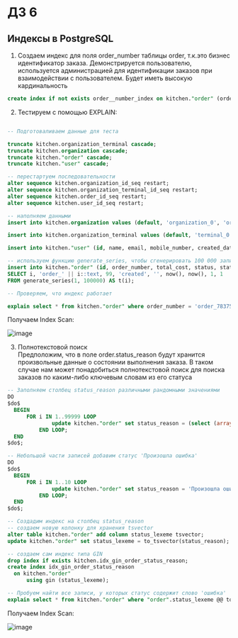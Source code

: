 # ДЗ 6

## Индексы в PostgreSQL

1. Создаем индекс для поля order_number таблицы order, т.к.это бизнес идентификатор заказа. Демонстрируется пользователю, используется администрацией для идентификации заказов при взаимодействии с пользователем. Будет иметь высокую кардинальность
```sql
create index if not exists order__number_index on kitchen."order" (order_number);
```
2. Тестируем с помощью EXPLAIN:
```sql

-- Подготоваливаем данные для теста

truncate kitchen.organization_terminal cascade;
truncate kitchen.organization cascade;
truncate kitchen."order" cascade;
truncate kitchen."user" cascade;

-- перестартуем последовательности
alter sequence kitchen.organization_id_seq restart;
alter sequence kitchen.organization_terminal_id_seq restart;
alter sequence kitchen.order_id_seq restart;
alter sequence kitchen.user_id_seq restart;

-- наполняем данными
insert into kitchen.organization values (default, 'organization_0', 'organization_address_0', true);

insert into kitchen.organization_terminal values (default, 'terminal_0', 'terminal_address_0', true, 1);

insert into kitchen."user" (id, name, email, mobile_number, created_date) values (1, 'Ivan', 'email@email.com', '79998887766', now());

-- используем функцию generate_series, чтобы сгенерировать 100 000 записей в таблице order с уникальными order_number.
insert into kitchen."order" (id, order_number, total_cost, status, status_reason, created_date, updated_date, terminal_id, user_id)
SELECT i, 'order_' || i::text, 99, 'created', '', now(), now(), 1, 1
FROM generate_series(1, 100000) AS t(i);

-- Проверяем, что индекс работает

explain select * from kitchen."order" where order_number = 'order_78375';

```
Получаем Index Scan:

![image](https://user-images.githubusercontent.com/41448520/149820749-d270ae5c-a79a-4172-acac-f07ba9f43567.png)

3. Полнотекстовой поиск <br/> 
Предположим, что в поле order.status_reason будут хранится произвольные данные о состоянии выполнения заказа. В таком случае нам может понадобиться полнотекстовой поиск для поиска заказов по каким-либо ключевым словам из его статуса
  ```sql
-- Заполняем столбец status_reason различными рандомными значениями
DO
$do$
    BEGIN
        FOR i IN 1..99999 LOOP
                update kitchen."order" set status_reason = (select (array['Заказ выполнен', 'Заказ в процессе'])[floor(random() * 2 + 1)]) where id = i;
            END LOOP;
    END
$do$;

-- Небольшой части записей добавим статус 'Произошла ошибка'
DO
$do$
    BEGIN
        FOR i IN 1..10 LOOP
                update kitchen."order" set status_reason = 'Произошла ошибка' where id = (SELECT floor(random() * 100000 + 1)::int);
            END LOOP;
    END
$do$;

-- Создадим индекс на столбец status_reason
-- создаем новую колонку для хранения tsvector
alter table kitchen."order" add column status_lexeme tsvector;
update kitchen."order" set status_lexeme = to_tsvector(status_reason);

-- создаем сам индекс типа GIN
drop index if exists kitchen.idx_gin_order_status_reason;
create index idx_gin_order_status_reason
    on kitchen."order"
        using gin (status_lexeme);

-- Пробуем найти все записи, у которых статус содержит слово 'ошибка'
explain select * from kitchen."order" where "order".status_lexeme @@ to_tsquery('ошибка');
```
Получаем Index Scan:

![image](https://user-images.githubusercontent.com/41448520/149827563-f22c75bc-6874-4dcf-93e5-67c6c8941f86.png)
